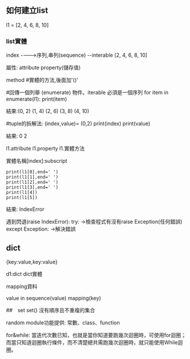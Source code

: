 ## 如何建立list 
l1 = [2, 4, 6, 8, 10]
### list實體
index ---->序列,串列(sequence) --interable
[2, 4, 6, 8, 10]

屬性:
attribute
property(儲存值)

method #實體的方法,後面加'()'

#回傳一個列舉 (enumerate) 物件。iterable 必須是一個序列
for item in enumerate(l1):
    print(item)

結果:(0, 2)
     (1, 4)
     (2, 6)
     (3, 8)
     (4, 10)

#tuple的拆解法:
(index,value)= (0,2)
print(index)
print(value)

結果:  0
       2

l1.attribute
l1.property
l1.實體方法

實體名稱[index]:subscript

```
print(l1[0],end=' ')
print(l1[1],end=' ')
print(l1[2],end=' ')
print(l1[3],end=' ')
print(l1[4])
print(l1[5])
```
結果: IndexError

遇到閃退(raise IndexError):
try:
->檢查程式有沒有raise Exception(任何錯誤)
except Exception:
->解決錯誤



## dict
{key:value,key:value}

d1:dict
dict實體

mapping資料


value in sequence(value)
         mapping(key)


##　set
set() 沒有順序且不重複的集合

random module功能提供:
常數、class、function

for&while:
當迭代次數已知，也就是當你知道要跑幾次迴圈時，可使用for迴圈；而當只知道迴圈執行條件，而不清楚總共需跑幾次迴圈時，就只能使用While迴圈。

